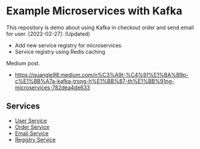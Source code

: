 # Example Microservices with Kafka
This repository is demo about using Kafka in checkout order and send email for user.
[2022-02-27]: (Updated) 
  - Add new service registry for microservices
  - Service registry using Redis caching

Medium post.
- https://quangle98.medium.com/n%C3%A9t-%C4%91%E1%BA%B9p-c%E1%BB%A7a-kafka-trong-h%E1%BB%87-th%E1%BB%91ng-microservices-782dea4de633

## Services
- [User Service](./user-service)
- [Order Service](./order-service)
- [Email Service](./email-service)
- [Registry Service](./registry-service) 
